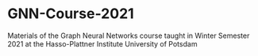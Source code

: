 # GNN-Course-2021
Materials of the Graph Neural Networks course taught in Winter Semester 2021 at the Hasso-Plattner Institute University of Potsdam
